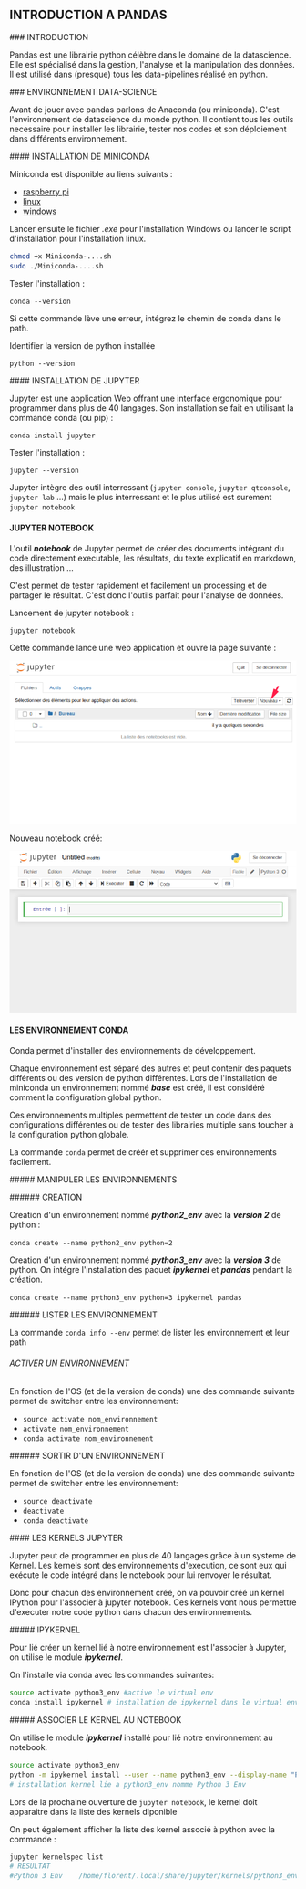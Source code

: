 ## INTRODUCTION A PANDAS

### INTRODUCTION

Pandas est une librairie python célèbre dans le domaine de la datascience.
Elle est spécialisé dans la gestion, l'analyse et la manipulation des données.
Il est utilisé dans (presque) tous les data-pipelines réalisé en python.

### ENVIRONNEMENT DATA-SCIENCE

Avant de jouer avec pandas parlons de Anaconda (ou miniconda).
C'est l'environnement de datascience du monde python.
Il contient tous les outils necessaire pour installer les librairie, tester nos codes et son déploiement dans différents environnement.

#### INSTALLATION DE MINICONDA

Miniconda est disponible au liens suivants : 
* [raspberry pi](http://repo.continuum.io/miniconda/Miniconda3-latest-Linux-armv7l.sh)
* [linux](https://repo.anaconda.com/miniconda/Miniconda-latest-Linux-x86_64.sh)
* [windows](https://repo.anaconda.com/miniconda/Miniconda-2.2.8-Windows-x86_64.exe)


Lancer ensuite le fichier _.exe_ pour l'installation Windows ou lancer le script d'installation pour l'installation linux.

```bash
chmod +x Miniconda-....sh
sudo ./Miniconda-....sh
```

Tester l'installation :

```
conda --version
```

Si cette commande lève une erreur, intégrez le chemin de conda dans le path.

Identifier la version de python installée 

```
python --version
```

#### INSTALLATION DE JUPYTER

Jupyter est une application Web offrant une interface ergonomique pour programmer dans plus de 40 langages.
Son installation se fait en utilisant la commande conda (ou pip) :
```bash
conda install jupyter 
```

Tester l'installation :
```
jupyter --version
```

Jupyter intègre des outil interressant (`jupyter console`, `jupyter qtconsole`, `jupyter lab` ...) mais le plus interressant et le plus utilisé est surement `jupyter notebook`

#### JUPYTER NOTEBOOK

L'outil ***notebook*** de Jupyter permet de créer des documents intégrant du code directement executable, les résultats, du texte explicatif en markdown, des illustration ...

C'est permet de tester rapidement et facilement un processing et de partager le résultat. C'est donc l'outils parfait pour l'analyse de données.

Lancement de jupyter notebook :
```
jupyter notebook
```

Cette commande lance une web application et ouvre la page suivante :

![notebook](media/notebook.png)

Nouveau notebook créé:

![notebook](media/notebook2.png)


#### LES ENVIRONNEMENT CONDA

Conda permet d'installer des environnements de développement.

Chaque environnement est séparé des autres et peut contenir des paquets différents ou des version de python différentes.
Lors de l'installation de miniconda un environnement nommé ***base*** est créé, il est considéré comment la configuration global python.

Ces environnements multiples permettent de tester un code dans des configurations différentes ou de tester des librairies multiple sans toucher à la configuration python globale.

La commande `conda` permet de créér et supprimer ces environnements facilement.

##### MANIPULER LES ENVIRONNEMENTS

###### CREATION

Creation d'un environnement nommé ***python2_env*** avec la ***version 2*** de python :

`conda create --name python2_env python=2`

Creation d'un environnement nommé ***python3_env*** avec la ***version 3*** de python.
On intégre l'installation des paquet ***ipykernel*** et ***pandas*** pendant la création. 

`conda create --name python3_env python=3 ipykernel pandas`

###### LISTER LES ENVIRONNEMENT

La commande `conda info --env` permet de lister les environnement et leur path

###### ACTIVER UN ENVIRONNEMENT 

En fonction de l'OS (et de la version de conda) une des commande suivante permet de switcher entre les environnement:
* `source activate nom_environnement`
* `activate nom_environnement`
* `conda activate nom_environnement`

###### SORTIR D'UN ENVIRONNEMENT

En fonction de l'OS (et de la version de conda) une des commande suivante permet de switcher entre les environnement:
* `source deactivate` 
* `deactivate`
* `conda deactivate`


#### LES KERNELS JUPYTER

Jupyter peut de programmer en plus de 40 langages grâce à un systeme de Kernel.
Les kernels sont des environnements d'execution, ce sont eux qui exécute le code intégré dans le notebook pour lui renvoyer le résultat.

Donc pour chacun des environnement créé, on va pouvoir créé un kernel IPython pour l'associer à jupyter notebook.
Ces kernels vont nous permettre d'executer notre code python dans chacun des environnements.

##### IPYKERNEL

Pour lié créer un kernel lié à notre environnement est l'associer à Jupyter, on utilise le module ***ipykernel***.

On l'installe via conda avec les commandes suivantes:

```bash
source activate python3_env #active le virtual env
conda install ipykernel # installation de ipykernel dans le virtual env
```

##### ASSOCIER LE KERNEL AU NOTEBOOK

On utilise le module ***ipykernel*** installé pour lié notre environnement au notebook.

```bash
source activate python3_env
python -m ipykernel install --user --name python3_env --display-name "Python 3 Env"
# installation kernel lie a python3_env nomme Python 3 Env
```

Lors de la prochaine ouverture de `jupyter notebook`, le kernel doit apparaitre dans la liste des kernels diponible

On peut également afficher la liste des kernel associé à python avec la commande :

```bash
jupyter kernelspec list
# RESULTAT
#Python 3 Env    /home/florent/.local/share/jupyter/kernels/python3_env

```








